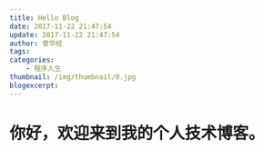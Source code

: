 ```yaml
---
title: Hello Blog
date: 2017-11-22 21:47:54
update: 2017-11-22 21:47:54
author: 曾华经
tags: 
categories:
    - 程序人生
thumbnail: /img/thumbnail/0.jpg
blogexcerpt: 
---
```


# 你好，欢迎来到我的个人技术博客。

